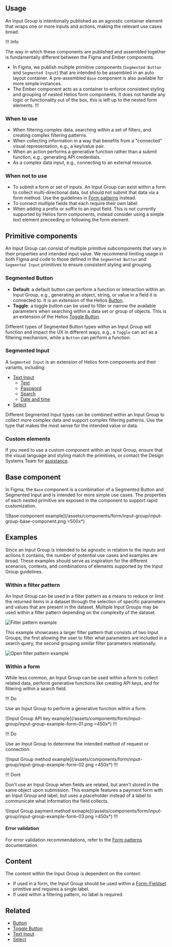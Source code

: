 ## Usage

An Input Group is intentionally published as an agnostic container element that wraps one or more inputs and actions, making the relevant use cases broad.

!!! Info

The way in which these components are published and assembled together is fundamentally different between the Figma and Ember components.

- In Figma, we publish multiple primitive components (`Segmented Button` and `Segmented Input`) that are intended to be assembled in an auto layout container. A pre-assembled `Base` component is also available for more simple instances.
- The Ember component acts as a container to enforce consistent styling and grouping of nested Helios form components. It does not handle any logic or functionality out of the box, this is left up to the nested form elements.
!!!

### When to use

- When filtering complex data, searching within a set of filters, and creating complex filtering patterns.
- When collecting information in a way that benefits from a "connected" visual representation, e.g., a key/value pair.
- When an action performs a generative function rather than a submit function, e.g., generating API credentials.
- As a complex data input, e.g., connecting to an external resource.

### When not to use

- To submit a form or set of inputs. An Input Group can exist within a form to collect multi-directional data, but should not submit that data via a form method. Use the guidelines in [Form patterns](/patterns/form-patterns) instead.
- To connect multiple fields that each require their own label.
- When adding a prefix or suffix to an input field. This is not currently supported by Helios form components, instead consider using a simple text element preceeding or following the form element.

## Primitive components

An Input Group can consist of multiple primitive subcomponents that vary in their properties and intended input value. We recommend limiting usage in both Figma and code to those defined in the `Segmented Button` and `Segmented Input` primitives to ensure consistent styling and grouping.

### Segmented Button

- **Default**: a default button can perform a function or interaction within an Input Group, e.g., generating an object, string, or value in a field it is connected to. It is an extension of the Helios [Button](/components/button).
- **Toggle**: a toggle button can be used to filter or narrow the available parameters when searching within a data set or group of objects. This is an extension of the Helios [Toggle Button](/components/dropdown#toggle).

Different types of Segmented Button types within an Input Group will function and impact the UX in different ways, e.g., a `Toggle` can act as a filtering mechanism, while a `Button` can perform a function.

### Segmented Input

A `Segmented Input` is an extension of Helios form components and their variants, including:

- [Text Input](/components/form/text-input)
    - [Text](/components/form/text-input#text)
    - [Password](/components/form/text-input#password)
    - [Search](/components/form/text-input#search)
    - [Date and time](/components/form/text-input#date-and-time)
- [Select](/components/form/select)

Different Segmented Input types can be combined within an Input Group to collect more complex data and support complex filtering patterns. Use the type that makes the most sense for the intended value or data.

### Custom elements

If you need to use a custom component within an Input Group, ensure that the visual language and styling match the primitives, or contact the Design Systems Team for [assistance](/about/support).

## Base component

In Figma, the `Base` component is a combination of a Segmented Button and Segmented Input and is intended for more simple use cases. The properties of each nested primitive are exposed in the component to support rapid customization.

![Base component example](/assets/components/form/input-group/input-group-base-component.png =500x*)

## Examples

Since an Input Group is intended to be agnostic in relation to the inputs and actions it contains, the number of potential use cases and examples are broad. These examples should serve as inspiration for the different scenarios, contexts, and combinations of elements supported by the Input Group guidelines.

### Within a filter pattern

An Input Group can be used in a filter pattern as a means to reduce or limit the returned items in a dataset through the selection of specific parameters and values that are present in the dataset. Multiple Input Groups may be used within a filter pattern depending on the complexity of the dataset.

![Filter pattern example](/assets/components/form/input-group/input-group-example-filter-pattern-01.png)

This example showcases a larger filter pattern that consists of two Input Groups; the first allowing the user to filter what parameters are included in a search query, the second grouping similar filter parameters relationally.

![Open filter pattern example](/assets/components/form/input-group/input-group-example-filter-pattern-01-open.png)

### Within a form

While less common, an Input Group can be used within a form to collect related data, perform generative functions like creating API keys, and for filtering within a search field.

!!! Do

Use an Input Group to perform a generative function within a form.

![Input Group API key example](/assets/components/form/input-group/input-group-example-form-01.png =450x*)
!!!

!!! Do

Use an Input Group to determine the intended method of request or connection.

![Input Group method example](/assets/components/form/input-group/input-group-example-form-02.png =450x*)
!!!

!!! Dont

Don't use an Input Group when fields are related, but aren't stored in the same object upon submission. This example features a payment form with an Input Group and label, but uses a placeholder instead of a label to communicate what information the field collects.

![Input Group payment method exmaple](/assets/components/form/input-group/input-group-example-form-03.png =450x*)
!!!

#### Error validation

For error validation recommendations, refer to the [Form patterns](/patterns/form-patterns) documentation.

## Content

The content within the Input Group is dependent on the context:

- If used in a form, the Input Group should be used within a [Form::Fieldset](/components/form/primitives) primitive and requires a single label.
- If used within a filtering pattern, no label is required.

## Related

- [Button](/components/button)
- [Toggle Button](/components/toggle-button)
- [Text Input](/components/form/text-input)
- [Select](/components/form/select)
